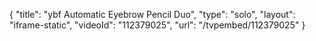 {
    "title": "ybf Automatic Eyebrow Pencil Duo",
    "type": "solo",
    "layout": "iframe-static",
    "videoId": "112379025",
    "url": "\/tvpembed\/112379025"
}